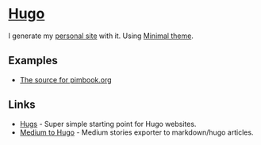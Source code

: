 # [Hugo](https://gohugo.io)

I generate my [personal site](https://nikitavoloboev.xyz) with it. Using [Minimal theme](https://github.com/calintat/minimal).

## Examples

- [The source for pimbook.org](https://github.com/pim-book/pim-book.github.io)

## Links

- [Hugs](https://github.com/bjango/Hugs) - Super simple starting point for Hugo websites.
- [Medium to Hugo](https://github.com/bgadrian/medium-to-hugo) - Medium stories exporter to markdown/hugo articles.
